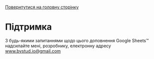 [Повернтутися на головну сторінку](/ ':class=btn')

# Підтримка

З будь-якими запитаннями щодо цього доповнення Google Sheets™ надсилайте мені, розробнику, електронну адресу www.bvstud.io@gmail.com